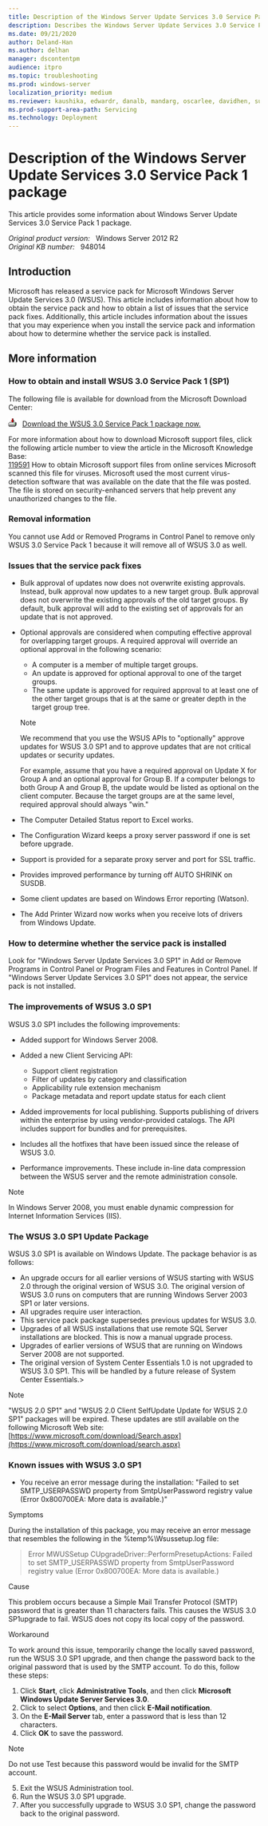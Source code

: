 ```yaml
---
title: Description of the Windows Server Update Services 3.0 Service Pack 1 package
description: Describes the Windows Server Update Services 3.0 Service Pack 1 package.
ms.date: 09/21/2020
author: Deland-Han
ms.author: delhan 
manager: dscontentpm
audience: itpro
ms.topic: troubleshooting
ms.prod: windows-server
localization_priority: medium
ms.reviewer: kaushika, edwardr, danalb, mandarg, oscarlee, davidhen, sudheer, sivsha, bmoore, cecils
ms.prod-support-area-path: Servicing
ms.technology: Deployment
---
```

# Description of the Windows Server Update Services 3.0 Service Pack 1 package

This article provides some information about Windows Server Update Services 3.0 Service Pack 1 package.

_Original product version:_ &nbsp; Windows Server 2012 R2  
_Original KB number:_ &nbsp; 948014

## Introduction

Microsoft has released a service pack for Microsoft Windows Server Update Services 3.0 (WSUS). This article includes information about how to obtain the service pack and how to obtain a list of issues that the service pack fixes. Additionally, this article includes information about the issues that you may experience when you install the service pack and information about how to determine whether the service pack is installed.

## More information

### How to obtain and install WSUS 3.0 Service Pack 1 (SP1)

The following file is available for download from the Microsoft Download Center:  

![Download ](./media/description-of-windows-server-update-services-3/download.gif)
 [Download the WSUS 3.0 Service Pack 1 package now.](https://www.catalog.update.microsoft.com/Search.aspx?q=Windows%20Server%20Update%20Services%203.0%20sp2)  

For more information about how to download Microsoft support files, click the following article number to view the article in the Microsoft Knowledge Base:  
[119591](https://support.microsoft.com/help/119591) How to obtain Microsoft support files from online services
Microsoft scanned this file for viruses. Microsoft used the most current virus-detection software that was available on the date that the file was posted. The file is stored on security-enhanced servers that help prevent any unauthorized changes to the file.  

### Removal information

You cannot use Add or Removed Programs in Control Panel to remove only WSUS 3.0 Service Pack 1 because it will remove all of WSUS 3.0 as well.

### Issues that the service pack fixes


- Bulk approval of updates now does not overwrite existing approvals. Instead, bulk approval now updates to a new target group. Bulk approval does not overwrite the existing approvals of the old target groups. By default, bulk approval will add to the existing set of approvals for an update that is not approved.

- Optional approvals are considered when computing effective approval for overlapping target groups. A required approval will override an optional approval in the following scenario:

  - A computer is a member of multiple target groups.
  - An update is approved for optional approval to one of the target groups.
  - The same update is approved for required approval to at least one of the other target groups that is at the same or greater depth in the target group tree.  
  > [!NOTE]
  > We recommend that you use the WSUS APIs to "optionally" approve updates for WSUS 3.0 SP1 and to approve updates that are not critical updates or security updates.

  For example, assume that you have a required approval on Update X for Group A and an optional approval for Group B. If a computer belongs to both Group A and Group B, the update would be listed as optional on the client computer. Because the target groups are at the same level, required approval should always "win."
- The Computer Detailed Status report to Excel works.
- The Configuration Wizard keeps a proxy server password if one is set before upgrade.
- Support is provided for a separate proxy server and port for SSL traffic.
- Provides improved performance by turning off AUTO SHRINK on SUSDB.
- Some client updates are based on Windows Error reporting (Watson).
- The Add Printer Wizard now works when you receive lots of drivers from Windows Update.

### How to determine whether the service pack is installed

Look for "Windows Server Update Services 3.0 SP1" in Add or Remove Programs in Control Panel or Program Files and Features in Control Panel. If "Windows Server Update Services 3.0 SP1" does not appear, the service pack is not installed.

### The improvements of WSUS 3.0 SP1

WSUS 3.0 SP1 includes the following improvements:

- Added support for Windows Server 2008.
- Added a new Client Servicing API:

  - Support client registration
  - Filter of updates by category and classification
  - Applicability rule extension mechanism
  - Package metadata and report update status for each client
- Added improvements for local publishing. Supports publishing of drivers within the enterprise by using vendor-provided catalogs. The API includes support for bundles and for prerequisites.
- Includes all the hotfixes that have been issued since the release of WSUS 3.0.
- Performance improvements. These include in-line data compression between the WSUS server and the remote administration console.

> [!NOTE]
> In Windows Server 2008, you must enable dynamic compression for Internet Information Services (IIS).

### The WSUS 3.0 SP1 Update Package

WSUS 3.0 SP1 is available on Windows Update. The package behavior is as follows:

- An upgrade occurs for all earlier versions of WSUS starting with WSUS 2.0 through the original version of WSUS 3.0. The original version of WSUS 3.0 runs on computers that are running Windows Server 2003 SP1 or later versions.
- All upgrades require user interaction.
- This service pack package supersedes previous updates for WSUS 3.0.
- Upgrades of all WSUS installations that use remote SQL Server installations are blocked. This is now a manual upgrade process.
- Upgrades of earlier versions of WSUS that are running on Windows Server 2008 are not supported.
- The original version of System Center Essentials 1.0 is not upgraded to WSUS 3.0 SP1. This will be handled by a future release of System Center Essentials.>  
>[!NOTE]
> "WSUS 2.0 SP1" and "WSUS 2.0 Client SelfUpdate Update for WSUS 2.0 SP1" packages will be expired. These updates are still available on the following Microsoft Web site: [https://www.microsoft.com/download/Search.aspx](https://www.microsoft.com/download/search.aspx) 

### Known issues with WSUS 3.0 SP1


- You receive an error message during the installation: "Failed to set SMTP_USERPASSWD property from SmtpUserPassword registry value (Error 0x800700EA: More data is available.)" 

Symptoms 

During the installation of this package, you may receive an error message that resembles the following in the %temp%\Wsussetup.log file:

>Error MWUSSetup CUpgradeDriver::PerformPresetupActions: Failed to set SMTP_USERPASSWD property from SmtpUserPassword registry value (Error 0x800700EA: More data is available.)
 
 Cause 

This problem occurs because a Simple Mail Transfer Protocol (SMTP) password that is greater than 11 characters fails. This causes the WSUS 3.0 SP1upgrade to fail. WSUS does not copy its local copy of the password.

Workaround 

To work around this issue, temporarily change the locally saved password, run the WSUS 3.0 SP1 upgrade, and then change the password back to the original password that is used by the SMTP account. To do this, follow these steps:

1. Click **Start**, click
 **Administrative Tools**, and then click **Microsoft Windows Update Server Services 3.0**.
  2. Click to select **Options**, and then click **E-Mail notification**.
  3. On the **E-Mail Server** tab, enter a password that is less than 12 characters.
  4. Click **OK** to save the password.

  > [!NOTE]
  > Do not use Test because this password would be invalid for the SMTP account.
  5. Exit the WSUS Administration tool.
  6. Run the WSUS 3.0 SP1 upgrade.
  7. After you successfully upgrade to WSUS 3.0 SP1, change the password back to the original password.
